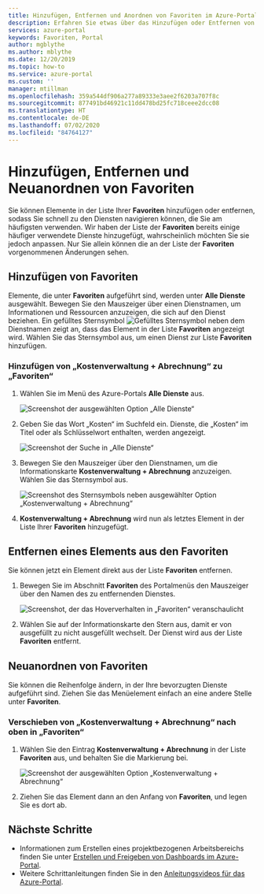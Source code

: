 ```yaml
---
title: Hinzufügen, Entfernen und Anordnen von Favoriten im Azure-Portal | Microsoft-Dokumentation
description: Erfahren Sie etwas über das Hinzufügen oder Entfernen von Elementen in der Favoritenliste sowie das Anordnen der Reihenfolge von Elementen.
services: azure-portal
keywords: Favoriten, Portal
author: mgblythe
ms.author: mblythe
ms.date: 12/20/2019
ms.topic: how-to
ms.service: azure-portal
ms.custom: ''
manager: mtillman
ms.openlocfilehash: 359a544df906a277a89333e3aee2f6203a707f8c
ms.sourcegitcommit: 877491bd46921c11dd478bd25fc718ceee2dcc08
ms.translationtype: HT
ms.contentlocale: de-DE
ms.lasthandoff: 07/02/2020
ms.locfileid: "84764127"
---
```

# <a name="add-remove-and-rearrange-favorites"></a>Hinzufügen, Entfernen und Neuanordnen von Favoriten

Sie können Elemente in der Liste Ihrer **Favoriten** hinzufügen oder entfernen, sodass Sie schnell zu den Diensten navigieren können, die Sie am häufigsten verwenden. Wir haben der Liste der **Favoriten** bereits einige häufiger verwendete Dienste hinzugefügt, wahrscheinlich möchten Sie sie jedoch anpassen. Nur Sie allein können die an der Liste der **Favoriten** vorgenommenen Änderungen sehen.

## <a name="add-a-favorite"></a>Hinzufügen von Favoriten

Elemente, die unter **Favoriten** aufgeführt sind, werden unter **Alle Dienste** ausgewählt. Bewegen Sie den Mauszeiger über einen Dienstnamen, um Informationen und Ressourcen anzuzeigen, die sich auf den Dienst beziehen. Ein gefülltes Sternsymbol ![Gefülltes Sternsymbol](./media/azure-portal-add-remove-sort-favorites/azure-portal-favorites-graystar.png) neben dem Dienstnamen zeigt an, dass das Element in der Liste **Favoriten** angezeigt wird. Wählen Sie das Sternsymbol aus, um einen Dienst zur Liste **Favoriten** hinzufügen.

### <a name="add-cost-management--billing-to-favorites"></a>Hinzufügen von „Kostenverwaltung + Abrechnung“ zu „Favoriten“

1. Wählen Sie im Menü des Azure-Portals **Alle Dienste** aus.

    ![Screenshot der ausgewählten Option „Alle Dienste“](./media/azure-portal-add-remove-sort-favorites/azure-portal-favorites-new-all-services.png)

1. Geben Sie das Wort „Kosten“ im Suchfeld ein. Dienste, die „Kosten“ im Titel oder als Schlüsselwort enthalten, werden angezeigt.

   ![Screenshot der Suche in „Alle Dienste“](./media/azure-portal-add-remove-sort-favorites/azure-portal-favorites-find-service.png)

1. Bewegen Sie den Mauszeiger über den Dienstnamen, um die Informationskarte **Kostenverwaltung + Abrechnung** anzuzeigen. Wählen Sie das Sternsymbol aus.

   ![Screenshot des Sternsymbols neben ausgewählter Option „Kostenverwaltung + Abrechnung“](./media/azure-portal-add-remove-sort-favorites/azure-portal-favorites-add.png)

1. **Kostenverwaltung + Abrechnung** wird nun als letztes Element in der Liste Ihrer **Favoriten** hinzugefügt.

## <a name="remove-an-item-from-favorites"></a>Entfernen eines Elements aus den Favoriten

Sie können jetzt ein Element direkt aus der Liste **Favoriten** entfernen.

1. Bewegen Sie im Abschnitt **Favoriten** des Portalmenüs den Mauszeiger über den Namen des zu entfernenden Dienstes.

   ![Screenshot, der das Hoververhalten in „Favoriten“ veranschaulicht](./media/azure-portal-add-remove-sort-favorites/azure-portal-favorites-remove.png)

2. Wählen Sie auf der Informationskarte den Stern aus, damit er von ausgefüllt zu nicht ausgefüllt wechselt. Der Dienst wird aus der Liste **Favoriten** entfernt.

## <a name="rearrange-favorites"></a>Neuanordnen von Favoriten

Sie können die Reihenfolge ändern, in der Ihre bevorzugten Dienste aufgeführt sind. Ziehen Sie das Menüelement einfach an eine andere Stelle unter **Favoriten**.

### <a name="move-cost-management--billing-to-the-top-of-favorites"></a>Verschieben von „Kostenverwaltung + Abrechnung“ nach oben in „Favoriten“

1. Wählen Sie den Eintrag **Kostenverwaltung + Abrechnung** in der Liste **Favoriten** aus, und behalten Sie die Markierung bei.

   ![Screenshot der ausgewählten Option „Kostenverwaltung + Abrechnung“](./media/azure-portal-add-remove-sort-favorites/azure-portal-favorites-sort.png)

1. Ziehen Sie das Element dann an den Anfang von **Favoriten**, und legen Sie es dort ab.

## <a name="next-steps"></a>Nächste Schritte

* Informationen zum Erstellen eines projektbezogenen Arbeitsbereichs finden Sie unter [Erstellen und Freigeben von Dashboards im Azure-Portal](../azure-portal/azure-portal-dashboards.md).
* Weitere Schrittanleitungen finden Sie in den [Anleitungsvideos für das Azure-Portal](https://www.youtube.com/playlist?list=PLLasX02E8BPBKgXP4oflOL29TtqTzwhxR).